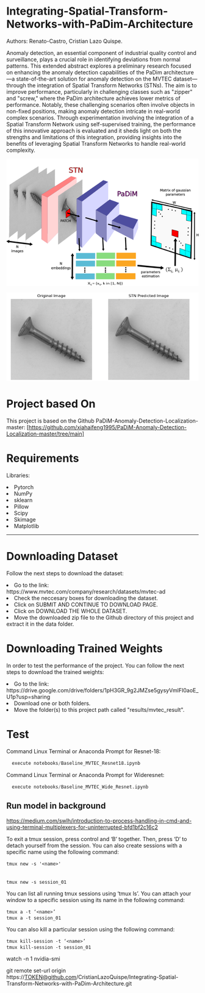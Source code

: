 # Integrating-Spatial-Transform-Networks-with-PaDim-Architecture

Authors: Renato-Castro, Cristian Lazo Quispe.

Anomaly detection, an essential component of industrial quality control and surveillance, plays a crucial role in identifying deviations from normal patterns. This extended abstract explores a preliminary research focused on enhancing the anomaly detection capabilities of the PaDim architecture—a state-of-the-art solution for anomaly detection on the MVTEC dataset—through the integration of Spatial Transform Networks (STNs). The aim is to improve performance, particularly in challenging classes such as "zipper" and "screw," where the PaDim architecture achieves lower metrics of performance. Notably, these challenging scenarios often involve objects in non-fixed positions, making anomaly detection intricate in real-world complex scenarios. Through experimentation involving the integration of a Spatial Transform Network using self-supervised training, the performance of this innovative approach is evaluated and it sheds light on both the strengths and limitations of this integration, providing insights into the benefits of leveraging Spatial Transform Networks to handle real-world complexity.

![Padim_Spatial_Transform_Network](materials/PaDiM.png)

![Padim_Spatial_Transform_Network](materials/screw_image_result.png)

# Project based On
This project is based on the Github PaDiM-Anomaly-Detection-Localization-master: [https://github.com/xiahaifeng1995/PaDiM-Anomaly-Detection-Localization-master/tree/main]

# Requirements

<p>Libraries:</p>
  <li>Pytorch</li>
  <li>NumPy</li>
  <li>sklearn</li>
  <li>Pillow</li>
  <li>Scipy</li>
  <li>Skimage</li>
  <li>Matplotlib</li>

-------------------- 

# Downloading Dataset

Follow the next steps to download the dataset:

<li>Go to the link: https://www.mvtec.com/company/research/datasets/mvtec-ad</li>
<li>Check the neccesary boxes for downloading the dataset.</li>
<li>Click on SUBMIT AND CONTINUE TO DOWNLOAD PAGE.</li>
<li>Click on DOWNLOAD THE WHOLE DATASET.</li>
<li>Move the downloaded zip file to the Github directory of this project and extract it in the data folder.</li>

# Downloading Trained Weights

In order to test the performance of the project. You can follow the next steps to download the trained weights:

<li>Go to the link: https://drive.google.com/drive/folders/1pH3GR_9g2JMZse5gysyVmlFI0aoE_U1p?usp=sharing</li>
<li>Download one or both folders.</li>
<li>Move the folder(s) to this project path called "results/mvtec_result".</li>

# Test

<p>Command Linux Terminal or Anaconda Prompt for Resnet-18:</p> 

```python
  execute notebooks/Baseline_MVTEC_Resnet18.ipynb
```

<p>Command Linux Terminal or Anaconda Prompt for Wideresnet:</p> 

```python
  execute notebooks/Baseline_MVTEC_Wide_Resnet.ipynb
```


## Run model in background

https://medium.com/swlh/introduction-to-process-handling-in-cmd-and-using-terminal-multiplexers-for-uninterrupted-bfd1bf2c16c2


To exit a tmux session, press control and ‘B’ together. Then, press ‘D’ to detach yourself from the session. You can also create sessions with a specific name using the following command:

    tmux new -s '<name>'
    

    tmux new -s session_01
  
You can list all running tmux sessions using ‘tmux ls’. You can attach your window to a specific session using its name in the following command:

    tmux a -t ‘<name>’
    tmux a -t session_01

You can also kill a particular session using the following command:

    tmux kill-session -t ‘<name>’
    tmux kill-session -t session_01


  watch -n 1 nvidia-smi


git remote set-url origin https://TOKEN@github.com/CristianLazoQuispe/Integrating-Spatial-Transform-Networks-with-PaDim-Architecture.git

